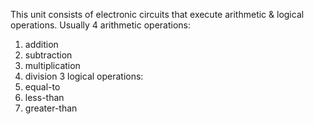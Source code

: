 This unit consists of electronic circuits that execute arithmetic & logical operations. Usually 
4 arithmetic operations:
1. addition
2. subtraction
3. multiplication
4. division
3 logical operations:
1. equal-to
2. less-than
3. greater-than